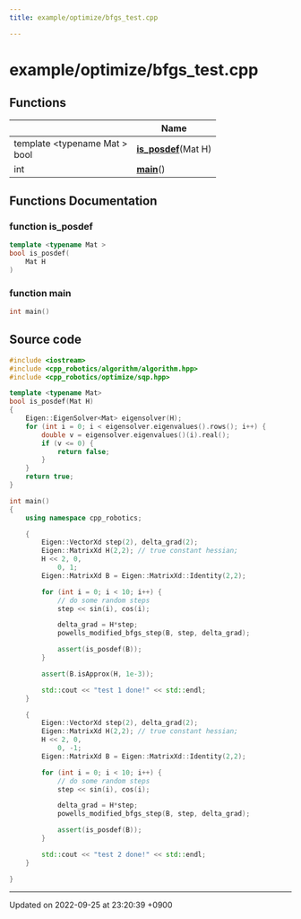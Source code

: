 ```yaml
---
title: example/optimize/bfgs_test.cpp

---
```


# example/optimize/bfgs_test.cpp



## Functions

|                | Name           |
| -------------- | -------------- |
| template <typename Mat \> <br>bool | **[is_posdef](/cpp_robotics/doxybook/Files/bfgs__test_8cpp/#function-is-posdef)**(Mat H) |
| int | **[main](/cpp_robotics/doxybook/Files/bfgs__test_8cpp/#function-main)**() |


## Functions Documentation

### function is_posdef

```cpp
template <typename Mat >
bool is_posdef(
    Mat H
)
```


### function main

```cpp
int main()
```




## Source code

```cpp
#include <iostream>
#include <cpp_robotics/algorithm/algorithm.hpp>
#include <cpp_robotics/optimize/sqp.hpp>

template <typename Mat>
bool is_posdef(Mat H)
{
    Eigen::EigenSolver<Mat> eigensolver(H);
    for (int i = 0; i < eigensolver.eigenvalues().rows(); i++) {
        double v = eigensolver.eigenvalues()(i).real();
        if (v <= 0) {
            return false;
        }
    }
    return true;
}

int main()
{
    using namespace cpp_robotics;

    {
        Eigen::VectorXd step(2), delta_grad(2);
        Eigen::MatrixXd H(2,2); // true constant hessian;
        H << 2, 0,
            0, 1;
        Eigen::MatrixXd B = Eigen::MatrixXd::Identity(2,2);

        for (int i = 0; i < 10; i++) {
            // do some random steps
            step << sin(i), cos(i);

            delta_grad = H*step;
            powells_modified_bfgs_step(B, step, delta_grad);

            assert(is_posdef(B));
        }

        assert(B.isApprox(H, 1e-3));

        std::cout << "test 1 done!" << std::endl;
    }

    {
        Eigen::VectorXd step(2), delta_grad(2);
        Eigen::MatrixXd H(2,2); // true constant hessian;
        H << 2, 0,
            0, -1;
        Eigen::MatrixXd B = Eigen::MatrixXd::Identity(2,2);

        for (int i = 0; i < 10; i++) {
            // do some random steps
            step << sin(i), cos(i);

            delta_grad = H*step;
            powells_modified_bfgs_step(B, step, delta_grad);

            assert(is_posdef(B));
        }

        std::cout << "test 2 done!" << std::endl;
    }

}
```


-------------------------------

Updated on 2022-09-25 at 23:20:39 +0900
